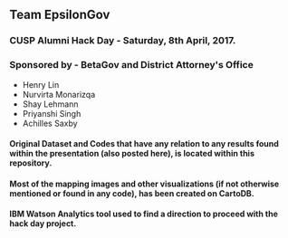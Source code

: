 ## Team EpsilonGov
### CUSP Alumni Hack Day - Saturday, 8th April, 2017.
### Sponsored by - BetaGov and District Attorney's Office
- Henry Lin
- Nurvirta Monarizqa
- Shay Lehmann
- Priyanshi Singh
- Achilles Saxby

#### Original Dataset and Codes that have any relation to any results found within the presentation (also posted here), is located within this repository.

#### Most of the mapping images and other visualizations (if not otherwise mentioned or found in any code), has been created on CartoDB.

#### IBM Watson Analytics tool used to find a direction to proceed with the hack day project.
